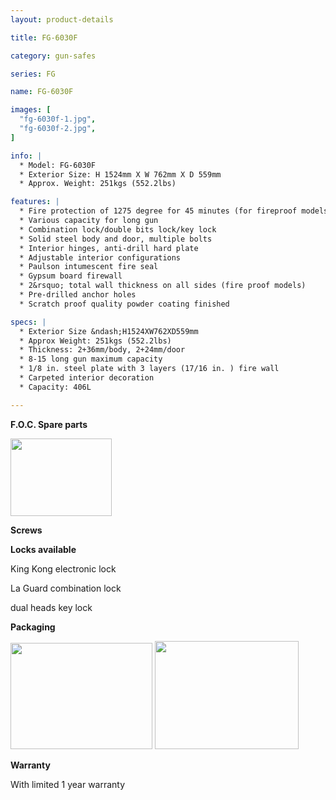```yaml
---
layout: product-details

title: FG-6030F

category: gun-safes

series: FG

name: FG-6030F

images: [
  "fg-6030f-1.jpg",
  "fg-6030f-2.jpg",
]

info: |
  * Model: FG-6030F
  * Exterior Size: H 1524mm X W 762mm X D 559mm
  * Approx. Weight: 251kgs (552.2lbs)

features: |
  * Fire protection of 1275 degree for 45 minutes (for fireproof models)
  * Various capacity for long gun
  * Combination lock/double bits lock/key lock
  * Solid steel body and door, multiple bolts
  * Interior hinges, anti-drill hard plate
  * Adjustable interior configurations
  * Paulson intumescent fire seal
  * Gypsum board firewall
  * 2&rsquo; total wall thickness on all sides (fire proof models)
  * Pre-drilled anchor holes
  * Scratch proof quality powder coating finished

specs: |
  * Exterior Size &ndash;H1524XW762XD559mm
  * Approx Weight: 251kgs (552.2lbs)
  * Thickness: 2+36mm/body, 2+24mm/door
  * 8-15 long gun maximum capacity
  * 1/8 in. steel plate with 3 layers (17/16 in. ) fire wall
  * Carpeted interior decoration
  * Capacity: 406L

---
```


**F.O.C. Spare parts**

<img alt="" src="{IMAGE_CDN}/fg-6030f-3.jpg" style="width: 162px; height: 124px;" />

**Screws**

**Locks available**

King Kong electronic lock

La Guard combination lock

dual heads key lock

**Packaging**

<img alt="" src="{IMAGE_CDN}/fg-6030f-4.jpg" style="width: 227px; height: 170px;" />

<img alt="" src="{IMAGE_CDN}/fg-6030f-5.jpg" style="width: 230px; height: 173px;" />

**Warranty**

With limited 1 year warranty

